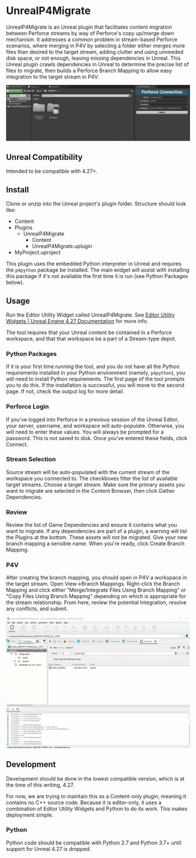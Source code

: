 # UnrealP4Migrate
UnrealP4Migrate is an Unreal plugin that facilitates content migration between Perforce streams by way of Perforce's copy up/merge down mechanism. It addresses a common problem in stream-based Perforce scenarios, where merging in P4V by selecting a folder either merges more files than desired to the target stream, adding clutter and using unneeded disk space, or not enough, leaving missing dependencies in Unreal. This Unreal plugin crawls dependencies in Unreal to determine the precise list of files to migrate, then builds a Perforce Branch Mapping to allow easy integration to the target stream in P4V.

![Create the branch mapping in Unreal.](/Resources/docs/images/UnrealP4Migrate_demo1.gif)

## Unreal Compatibility
Intended to be compatible with 4.27+.

## Install
Clone or unzip into the Unreal project's plugin folder. Structure should look like: 
- Content
- Plugins
  - UnrealP4Migrate
    - Content
    - UnrealP4Migrate.uplugin
- MyProject.uproject

This plugin uses the embedded Python interpreter in Unreal and requires the `p4python` package be installed. The main widget will assist with installing this package if it's not available the first time it is run (see Python Packages below).

## Usage
Run the Editor Utility Widget called UnrealP4Migrate. See [Editor Utility Widgets | Unreal Engine 4.27 Documentation](https://docs.unrealengine.com/4.27/en-US/InteractiveExperiences/UMG/UserGuide/EditorUtilityWidgets) for more info.

The tool requires that your Unreal content be contained in a Perforce workspace, and that that workspace be a part of a Stream-type depot. 

### Python Packages
If it is your first time running the tool, and you do not have all the Python requirements installed in your Python environment (namely, `p4python`), you will need to install Python requirements. The first page of the tool prompts you to do this. If the installation is successful, you will move to the second page. If not, check the output log for more detail.

### Perforce Login
If you've logged into Perforce in a previous session of the Unreal Editor, your server, username, and workspace will auto-populate. Otherwise, you will need to enter these values. You will always be prompted for a password. This is not saved to disk. Once you've entered these fields, click Connect. 

### Stream Selection
Source stream will be auto-populated with the current stream of the workspace you connected to. The checkboxes filter the list of available target streams. Choose a target stream. Make sure the primary assets you want to migrate are selected in the Content Browser, then click Gather Dependencies.

### Review
Review the list of Game Dependencies and ensure it contains what you want to migrate. If any dependencies are part of a plugin, a warning will list the Plugins at the bottom. These assets will not be migrated. Give your new branch mapping a sensible name. When you're ready, click Create Branch Mapping.

### P4V
After creating the branch mapping, you should open in P4V a workspace in the target stream. Open View->Branch Mappings. Right-click the Branch Mapping and click either "Merge/Integrate Files Using Branch Mapping" or "Copy Files Using Branch Mapping" depending on which is appropriate for the stream relationship. From here, review the potential Integration, resolve any conflicts, and submit.

![Use P4V to merge or copy in the target stream.](/Resources/docs/images/UnrealP4Migrate_demo2.gif)

## Development
Development should be done in the lowest compatible version, which is at the time of this writing, 4.27. 

For now, we are trying to maintain this as a Content-only plugin, meaning it contains no C++ source code. Because it is editor-only, it uses a combination of Editor Utility Widgets and Python to do its work. This makes deployment simple.

### Python
Python code should be compatible with Python 2.7 and Python 3.7+ until support for Unreal 4.27 is dropped.
